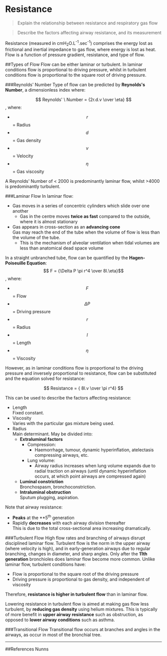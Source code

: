 # Resistance
> Explain the relationship between resistance and respiratory gas flow

<!--></!-->

> Describe the factors affecting airway resistance, and its measurement

Resistance (measured in cmH<sub>2</sub>O.L<sup>-1</sup>.sec<sup>-1</sup>) comprises the energy lost as frictional and inertial impedance to gas flow, where energy is lost as heat. Flow is a function of pressure gradient, resistance, and type of flow.

##Types of Flow
Flow can be either laminar or turbulent. In laminar conditions flow is proportional to driving pressure, whilst in turbulent conditions flow is proportional to the square root of driving pressure.

###Reynolds' Number
Type of flow can be predicted by **Reynolds's Number**, a dimensionless index where:

$$ Reynolds' \ Number = {2r.d.v \over \eta} $$, where:
* $$r$$ = Radius
* $$d$$ = Gas density
* $$v$$ = Velocity
* $$\eta$$ = Gas viscosity

A Reynolds' Number of < 2000 is predominantly laminar flow, whilst >4000 is predominantly turbulent.

###Laminar Flow
In laminar flow:
* Gas moves in a series of concentric cylinders which slide over one another  
  * Gas in the centre moves **twice as fast** compared to the outside, where it is almost stationary
* Gas appears in cross-section as an **advancing cone**  
Gas may reach the end of the tube when the volume of flow is less than the volume of the tube.
  * This is the mechanism of alveolar ventilation when tidal volumes are less than anatomical dead space volume


In a straight unbranched tube, flow can be quantified by the **Hagen-Poiseuille Equation**:  
$$ F = {\Delta P \pi r^4 \over 8l.\eta}$$, where:
* $$F$$ = Flow
* $$\Delta P$$ = Driving pressure
* $$r$$ = Radius
* $$l$$ = Length
* $$\eta$$ = Viscosity


However, as in laminar conditions flow is proportional to the driving pressure and inversely proportional to resistance, flow can be substituted and the equation solved for resistance:

$$ Resistance = { 8l.v \over \pi r^4} $$

This can be used to describe the factors affecting resistance:
* Length  
Fixed constant.
* Viscosity  
Varies with the particular gas mixture being used.
* Radius  
Main determinant. May be divided into:
  * **Extraluminal factors**
    * Compression:
      * Haemorrhage, tumour, dynamic hyperinflation, atelectasis compressing airways, etc.
    * Lung volume:
      * Airway radius increases when lung volume expands due to radial traction on airways (until dynamic hyperinflation occurs, at which point airways are compressed again)
  * **Luminal constriction**  
    Bronchospasm, bronchoconstriction.
  * **Intraluminal obstruction**  
    Sputum plugging, aspiration.
  
Note that airway resistance:
* **Peaks** at the **5<sup>th</sup> generation
* Rapidly **decreases** with each airway division thereafter  
This is due to the total cross-sectional area increasing dramatically.

<object data="resources\airway-gen-vs-resistance.svg" type="image/svg+xml"></object>




###Turbulent Flow
High flow rates and branching of airways disrupt disciplined laminar flow. Turbulent flow is the norm in the upper airway (where velocity is high), and in early-generation airways due to regular branching, changes in diameter, and sharp angles. Only after the **11th generation** bronchioles does laminar flow become more common. Unlike laminar flow, turbulent conditions have:
* Flow is proportional to the square root of the driving pressure
* Driving pressure is proportional to gas density, and independent of viscosity

Therefore, **resistance is higher in turbulent flow** than in laminar flow.

Lowering resistance in turbulent flow is aimed at making gas flow less turbulent, by **reducing gas density** using helium mixtures. This is typically of more benefit in **upper airway resistance** such as obstruction, as opposed to **lower airway conditions** such as asthma.

###Transitional Flow
Transitional flow occurs at branches and angles in the airways, as occur in most of the bronchial tree.

---
##References
Nunns
